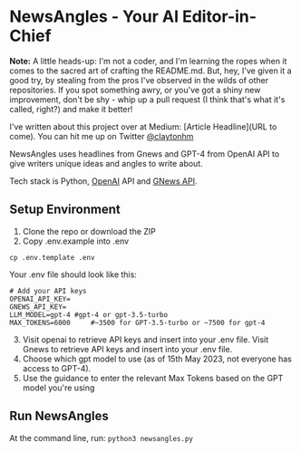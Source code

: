 # NewsAngles - Your AI Editor-in-Chief

**Note:** A little heads-up: I'm not a coder, and I'm learning the ropes when it comes to the sacred art of crafting the README.md. But, hey, I've given it a good try, by stealing from the pros I've observed in the wilds of other repositories. If you spot something awry, or you've got a shiny new improvement, don't be shy - whip up a pull request (I think that's what it's called, right?) and make it better!

I've written about this project over at Medium: [Article Headline](URL to come). You can hit me up on Twitter [@claytonhm](https://twitter.com/claytonhm)

NewsAngles uses headlines from Gnews and GPT-4 from OpenAI API to give writers unique ideas and angles to write about.

Tech stack is Python, [OpenAI](https://platform.openai.com/docs/introduction) API and [GNews API](https://gnews.io/docs/v4#introduction).

## Setup Environment

1. Clone the repo or download the ZIP
2. Copy .env.example into .env 
```
cp .env.template .env
```

Your .env file should look like this:
```
# Add your API keys
OPENAI_API_KEY=
GNEWS_API_KEY=
LLM_MODEL=gpt-4 #gpt-4 or gpt-3.5-turbo
MAX_TOKENS=6000     #~3500 for GPT-3.5-turbo or ~7500 for gpt-4
```
3. Visit openai to retrieve API keys and insert into your .env file. Visit Gnews to retrieve API keys and insert into your .env file.
4. Choose which gpt model to use (as of 15th May 2023, not everyone has access to GPT-4). 
5. Use the guidance to enter the relevant Max Tokens based on the GPT model you're using

## Run NewsAngles
At the command line, run:
```python3 newsangles.py```

